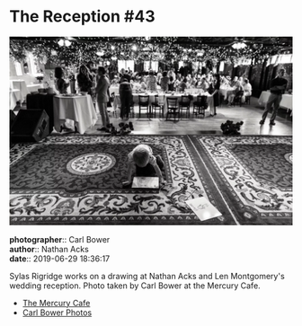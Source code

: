 # The Reception #43

![Sylas Rigridge works on a drawing](assets/2019-06-29-set-3-the-reception-43.webp)

**photographer**:: Carl Bower  
**author**:: Nathan Acks  
**date**:: 2019-06-29 18:36:17

Sylas Rigridge works on a drawing at Nathan Acks and Len Montgomery's wedding reception. Photo taken by Carl Bower at the Mercury Cafe.

* [The Mercury Cafe](http://mercurycafe.com)
* [Carl Bower Photos](https://carlbowerphotos.com)
